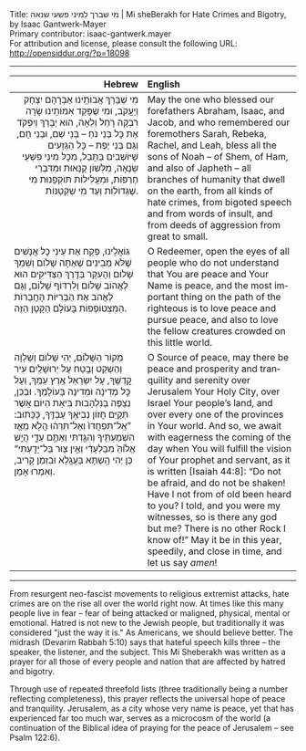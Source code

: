 <html>
<head></head>
<body>
Title: מי שברך למיני פשעי שנאה | Mi sheBerakh for Hate Crimes and Bigotry, by Isaac Gantwerk-Mayer<br />
Primary contributor: isaac-gantwerk.mayer<br />
For attribution and license, please consult the following URL: <a href="http://opensiddur.org/?p=18098">http://opensiddur.org/?p=18098</a>
<p />
<hr />

<table style="margin-left: auto;margin-right: auto;" class="draggable">
<thead><tr><th id="x" style="text-align: right;">Hebrew</th><th style="text-align: left;">English</th></tr></thead>
<tbody>
<tr><td style="vertical-align:top;" width="46%">
<div class="liturgy" lang="he" style="text-align: right;">
מִי שֶׁבֵּֽרַךְ אֲבוֹתֵֽינוּ אַבְרָהָם יִצְחָק וְיַעֲקֹב, 
וּמִי שֶׁפָּקַד אִמּוֹתֵֽינוּ שָׂרָה רִבְקָה רָחֵל וְלֵאָה, 
הוּא יְבָרֵךְ וְיִפְקֹד אֶת כׇּל בְּנֵי נֹחַ – בְּנֵי שֵׁם, וּבְנֵי חָם, וְגַּם בְּנֵי יֶפֶת – 
כׇּל הַגְּזָעִים שָׁיּוֹשְׁבִים בַּתֵּֽבֵל, 
מִכׇּל מִינֵי פִּשְׁעֵי שִׂנְאָה, 
מִלְּשׁוֹן קַנָּאוּת וּמִדִּבְרֵי חֶרְפּוֹת, 
וּמִעֲלִילוֹת תּוֹקְפָנוּת מִי שֶׁגְּדוֹלוֹת וְעַד מִי שֶׁקְּטַנּוֹת. 
</span></div></td>
 
<td width="53%"><div class="english" lang="en">
May the one who blessed our forefathers Abraham, Isaac, and Jacob, 
and who remembered our foremothers Sarah, Rebeka, Rachel, and Leah, 
bless all the sons of Noah – of Shem, of Ham, and also of Japheth – 
all branches of humanity that dwell on the earth, 
from all kinds of hate crimes, 
from bigoted speech and from words of insult, 
and from deeds of aggression from great to small. 
</div></td></tr>


<tr><td style="vertical-align:top;" width="46%">
<div class="liturgy" lang="he">
גּוֹאֲלֵֽינוּ, 
פְּקַח אֶת עֵינֵי כׇל אֲנָשִׁים 
שֶׁלֹּא מְבִינִים שֶׁאַתָּה שָׁלוֹם וְשִׁמְךָ שָׁלוֹם 
וְהָעִקָּר בַּדֶּֽרֶךְ הַצַּדִּיקִים הוּא לֶאֱהוֹב שָׁלוֹם וְלִרְדּוֹף שָׁלוֹם, 
וְגָּם לֶאֱהֹב אֶת הַבְּרִיּוֹת הָחֲבֵרוֹת הַמִּצְטוֹפְפוֹת בָּעוֹלָם הַקָּטָן הַזֶּה. 
</span></div></td>
 
<td width="53%"><div class="english" lang="en">
O Redeemer, 
open the eyes of all people 
who do not understand that You are peace and Your Name is peace, 
and the most important thing on the path of the righteous is to love peace and pursue peace, 
and also to love the fellow creatures crowded on this little world. 
</div></td></tr>


<tr><td style="vertical-align:top;" width="46%">
<div class="liturgy" lang="he">
מְקוֹר הַשָּׁלוֹם, 
יְהִי שָׁלוֹם וְשַׁלְוָה וְהַשְׁקֵט וָבֶֽטַח 
עָל יְרוּשָׁלַֽיִם עִיר קׇדְשֶֽׁךָ, 
עָל יִשְׂרָאֵל אֶֽרֶץ עַמֶּֽךָ, 
וְעָל כׇּל מְדִינָה וּמְדִינָה בָּעוֹלָמֶֽךָ. 
וּבְכֵן, נְצַפֶּה בְּנִלְהָבוּת בִּיאַת הַיּוֹם 
אֲשֶׁר תְּקַיֵּם חֲזוֹן נְבִיאֶֽךָ עַבְדֶּֽךָ, 
כָּכָּתוּב: ”אַֽל־תִּפְחֲדוּ֙ וְאַל־תִּרְה֔וּ 
הֲלֹ֥א מֵאָ֛ז הִשְׁמַעְתִּ֥יךָ 
וְהִגַּ֖דְתִּי וְאַתֶּ֣ם עֵדָ֑י הֲיֵ֤שׁ אֱל֙וֹהַּ֙ מִבַּלְעָדַ֔י 
וְאֵ֥ין צ֖וּר בַּל־יָדָֽעְתִּי“ 
כֶּן יְהִי הָֽשְתָּא בַּעֲגָֽלָא וּבִזְמַן קָרִיב, 
וְאִמְרוּ אָמֵן.
</span></div></td>
 
<td width="53%"><div class="english" lang="en">
O Source of peace, 
may there be peace and prosperity and tranquility and serenity 
over Jerusalem Your Holy City, 
over Israel Your people’s land, 
and over every one of the provinces in Your world. 
And so, we await with eagerness the coming of the day 
when You will fulfill the vision of Your prophet and servant, 
as it is written [Isaiah 44:8]: “Do not be afraid, and do not be shaken! 
Have I not from of old been heard to you? 
I told, and you were my witnesses, so is there any god but me? 
There is no other Rock I know of!” 
May it be in this year, speedily, and close in time, 
and let us say <em>amen</em>!
</div></td>
</tr>
</tbody></table>

<hr />

From resurgent neo-fascist movements to religious extremist attacks, hate crimes are on the rise all over the world right now. At times like this many people live in fear – fear of being attacked or maligned, physical, mental or emotional. Hatred is not new to the Jewish people, but traditionally it was considered "just the way it is." As Americans, we should believe better. The midrash (Devarim Rabbah 5:10) says that hateful speech kills three – the speaker, the listener, and the subject. This Mi Sheberakh was written as a prayer for all those of every people and nation that are affected by hatred and bigotry.

Through use of repeated threefold lists (three traditionally being a number reflecting completeness), this prayer reflects the universal hope of peace and tranquility. Jerusalem, as a city whose very name is peace, yet that has experienced far too much war, serves as a microcosm of the world (a continuation of the Biblical idea of praying for the peace of Jerusalem – see Psalm 122:6).
</body>
</html>